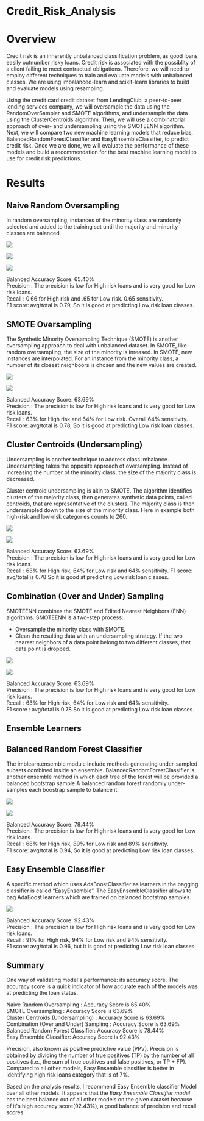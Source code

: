 # Credit_Risk_Analysis
# Overview

Credit risk is an inherently unbalanced classification problem, as good loans easily outnumber risky loans. Credit risk is associated with the possiblity of a client failing to meet contractual obligations. Therefore, we will need to employ different techniques to train and evaluate models with unbalanced classes. We are using imbalanced-learn and scikit-learn libraries to build and evaluate models using resampling.

Using the credit card credit dataset from LendingClub, a peer-to-peer lending services company, we will oversample the data using the RandomOverSampler and SMOTE algorithms, and undersample the data using the ClusterCentroids algorithm. Then, we will use a combinatorial approach of over- and undersampling using the SMOTEENN algorithm. Next, we will compare two new machine learning models that reduce bias, BalancedRandomForestClassifier and EasyEnsembleClassifier, to predict credit risk. Once we are done, we will evaluate the performance of these models and build a recommendation for the best machine learning model to use for credit risk predictions.

# Results
## Naive Random Oversampling

In random oversampling, instances of the minority class are randomly selected and added to the training set until the majority and minority classes are balanced.

![](Resources/Naive_0.png?raw=true)

![](Resources/Naive_1.png?raw=true)

![](Resources/Naive_2.png?raw=true)

Balanced Accuracy Score: 65.40%  
Precision : The precision is low for High risk loans and is very good for Low risk loans.  
Recall : 0.66 for High risk and .65 for Low risk. 0.65 sensitivity.  
F1 score: avg/total is 0.79, So it is good at predicting Low risk loan classes.

## SMOTE Oversampling

The Synthetic Minority Oversampling Technique (SMOTE) is another oversampling approach to deal with unbalanced dataset. In SMOTE, like random oversampling, the size of the minority is inreased. In SMOTE, new instances are interpolated. For an instance from the minority class, a number of its closest neighboors is chosen and the new values are created.

![](Resources/SMOTE_1.png?raw=true)

![](Resources/SMOTE_2.png?raw=true)

Balanced Accuracy Score: 63.69%  
Precision : The precision is low for High risk loans and is very good for Low risk loans.  
Recall : 63% for High risk and 64% for Low risk. Overall 64% sensitivity.  
F1 score: avg/total is 0.78, So it is good at predicting Low risk loan classes.

## Cluster Centroids (Undersampling)
Undersampling is another technique to address class imbalance. Undersampling takes the opposite approach of oversampling. Instead of increasing the number of the minority class, the size of the majority class is decreased.

Cluster centroid undersampling is akin to SMOTE. The algorithm identifies clusters of the majority class, then generates synthetic data points, called centroids, that are representative of the clusters. The majority class is then undersampled down to the size of the minority class. Here in example both high-risk and low-risk categories counts to 260.



![](Resources/Cluster_centroid_1.png?raw=true)

![](Resources/Cluster_centroid_2.png?raw=true)

Balanced Accuracy Score: 63.69%  
Precision : The precision is low for High risk loans and is very good for Low risk loans.  
Recall : 63% for High risk, 64% for Low risk and 64% sensitivity.
F1 score: avg/total is 0.78 So it is good at predicting Low risk loan classes.

## Combination (Over and Under) Sampling

SMOTEENN combines the SMOTE and Edited Nearest Neighbors (ENN) algorithms. SMOTEENN is a two-step process:

* Oversample the minority class with SMOTE.
* Clean the resulting data with an undersampling strategy. If the two nearest neighbors of a data point belong to two different classes, that data point is dropped.

![](Resources/SMOTEENN_1.png?raw=true)

![](Resources/SMOTEENN_2.png?raw=true)

Balanced Accuracy Score: 63.69%  
Precision : The precision is low for High risk loans and is very good for Low risk loans.  
Recall : 63% for High risk, 64% for Low risk and 64% sensitivity.  
F1 score : avg/total is 0.78 So it is good at predicting Low risk loan classes.


## **Ensemble Learners**
## Balanced Random Forest Classifier

The imblearn.ensemble module include methods generating under-sampled subsets combined inside an ensemble. BalancedRandomForestClassifier is another ensemble method in which each tree of the forest will be provided a balanced bootstrap sample
A balanced random forest randomly under-samples each boostrap sample to balance it.


![](Resources/Ensemble_0.png?raw=true)

![](Resources/BalancedRandomForestClassifier_1.png?raw=true)


Balanced Accuracy Score: 78.44%  
Precision : The precision is low for High risk loans and is very good for Low risk loans.  
Recall : 68% for High risk, 89% for Low risk and 89% sensitivity.  
F1 score: avg/total is 0.94, So it is good at predicting Low risk loan classes.

## Easy Ensemble Classifier
A specific method which uses AdaBoostClassifier as learners in the bagging classifier is called “EasyEnsemble”. The EasyEnsembleClassifier allows to bag AdaBoost learners which are trained on balanced bootstrap samples.


![](Resources/EasyEnsembleClassifier_1.png?raw=true)


Balanced Accuracy Score: 92.43%  
Precision : The precision is low for High risk loans and is very good for Low risk loans.  
Recall : 91% for High risk, 94% for Low risk and 94% sensitivity.  
F1 score: avg/total is 0.96, but it is good at predicting Low risk loan classes.

## Summary

One way of validating model's performance: its accuracy score. The accuracy score is a quick indicator of how accurate each of the models was at predicting the loan status.

Naive Random Oversampling : Accuracy Score is 65.40%  
SMOTE Oversampling : Accuracy Score is 63.69%  
Cluster Centroids (Undersampling) : Accuracy Score is 63.69%   
Combination (Over and Under) Sampling : Accuracy Score is 63.69%    
Balanced Random Forest Classifier: Accuracy Score is 78.44%   
Easy Ensemble Classifier: Accuracy Score is 92.43%

Precision, also known as positive predictive value (PPV). Precision is obtained by dividing the number of true positives (TP) by the number of all positives (i.e., the sum of true positives and false positives, or TP + FP).
Compared to all other models, Easy Ensemble classifier is better in identifying high risk loans category that is of 7%.


Based on the analysis results, I recommend Easy Ensemble classifier Model over all other models. It appears that the *Easy Ensemble Classifier model* has the best balance out of all other models on the given dataset because of it's high accuracy score(92.43%), a good balance of precision and recall scores.




